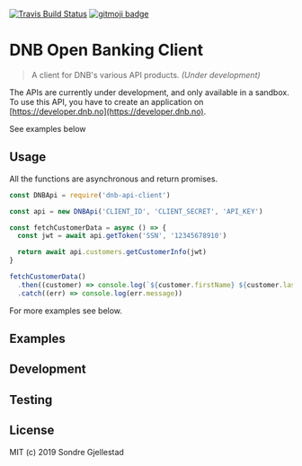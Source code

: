 [![Travis Build Status](https://img.shields.io/travis/sondregj/dnb-api-client.svg?style=flat-square)](https://travis-ci.org/sondregj/dnb-api-client)
[![gitmoji badge](https://img.shields.io/badge/gitmoji-%20😜%20😍-FFDD67.svg?style=flat-square)](https://github.com/carloscuesta/gitmoji)

# DNB Open Banking Client

> A client for DNB's various API products. *(Under development)*

The APIs are currently under development, and only available in a sandbox. To use this API, you have to create an application on [https://developer.dnb.no](https://developer.dnb.no).

See examples below

## Usage

All the functions are asynchronous and return promises.

```javascript
const DNBApi = require('dnb-api-client')

const api = new DNBApi('CLIENT_ID', 'CLIENT_SECRET', 'API_KEY')

const fetchCustomerData = async () => {
  const jwt = await api.getToken('SSN', '12345678910')

  return await api.customers.getCustomerInfo(jwt)
}

fetchCustomerData()
  .then((customer) => console.log(`${customer.firstName} ${customer.lastName}`))
  .catch((err) => console.log(err.message))
```

For more examples see below.

## Examples

## Development

## Testing

## License

MIT (c) 2019 Sondre Gjellestad
